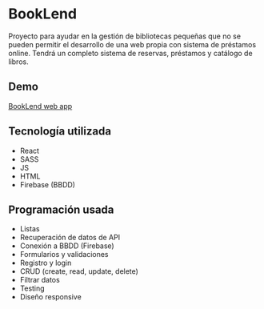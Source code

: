 # BookLend

Proyecto para ayudar en la gestión de bibliotecas pequeñas que no se pueden permitir el desarrollo de una web propia con sistema de préstamos online. Tendrá un completo sistema de reservas, préstamos y catálogo de libros.

## Demo

<a href="https://booklend-app.web.app" target="_blank">BookLend web app</a>


## Tecnología utilizada

- React
- SASS
- JS
- HTML
- Firebase (BBDD)

## Programación usada

- Listas
- Recuperación de datos de API
- Conexión a BBDD (Firebase)
- Formularios y validaciones
- Registro  y login
- CRUD (create, read, update, delete)
- Filtrar datos
- Testing
- Diseño responsive
